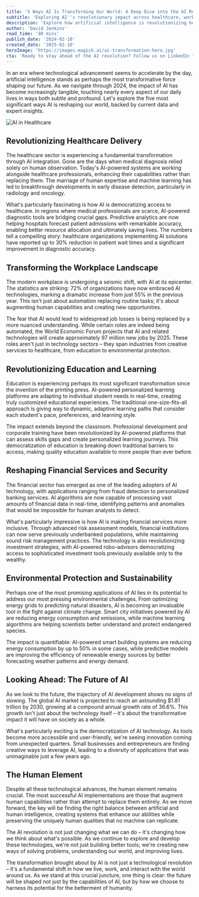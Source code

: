 ```yaml
---
title: '5 Ways AI Is Transforming Our World: A Deep Dive into the AI Revolution'
subtitle: 'Exploring AI''s revolutionary impact across healthcare, work, education, finance and environment'
description: 'Explore how artificial intelligence is revolutionizing healthcare delivery, transforming workplaces, revolutionizing education, reshaping financial services, and advancing environmental protection. This comprehensive analysis reveals the profound impact AI is having across sectors, backed by current data and expert insights.'
author: 'David Jenkins'
read_time: '40 mins'
publish_date: '2024-02-10'
created_date: '2025-02-10'
heroImage: 'https://images.magick.ai/ai-transformation-hero.jpg'
cta: 'Ready to stay ahead of the AI revolution? Follow us on LinkedIn for daily insights into how artificial intelligence is reshaping our world and transforming industries. Join our growing community of forward-thinking professionals!'
---
```


In an era where technological advancement seems to accelerate by the day, artificial intelligence stands as perhaps the most transformative force shaping our future. As we navigate through 2024, the impact of AI has become increasingly tangible, touching nearly every aspect of our daily lives in ways both subtle and profound. Let's explore the five most significant ways AI is reshaping our world, backed by current data and expert insights.

![AI in Healthcare](https://i.magick.ai/PIXE/1738406181100_magick_img.webp)

## Revolutionizing Healthcare Delivery

The healthcare sector is experiencing a fundamental transformation through AI integration. Gone are the days when medical diagnosis relied solely on human observation. Today's AI-powered systems are working alongside healthcare professionals, enhancing their capabilities rather than replacing them. The marriage of human expertise and machine learning has led to breakthrough developments in early disease detection, particularly in radiology and oncology.

What's particularly fascinating is how AI is democratizing access to healthcare. In regions where medical professionals are scarce, AI-powered diagnostic tools are bridging crucial gaps. Predictive analytics are now helping hospitals forecast patient admissions with remarkable accuracy, enabling better resource allocation and ultimately saving lives. The numbers tell a compelling story: healthcare organizations implementing AI solutions have reported up to 30% reduction in patient wait times and a significant improvement in diagnostic accuracy.

## Transforming the Workplace Landscape

The modern workplace is undergoing a seismic shift, with AI at its epicenter. The statistics are striking: 72% of organizations have now embraced AI technologies, marking a dramatic increase from just 55% in the previous year. This isn't just about automation replacing routine tasks; it's about augmenting human capabilities and creating new opportunities.

The fear that AI would lead to widespread job losses is being replaced by a more nuanced understanding. While certain roles are indeed being automated, the World Economic Forum projects that AI and related technologies will create approximately 97 million new jobs by 2025. These roles aren't just in technology sectors – they span industries from creative services to healthcare, from education to environmental protection.

## Revolutionizing Education and Learning

Education is experiencing perhaps its most significant transformation since the invention of the printing press. AI-powered personalized learning platforms are adapting to individual student needs in real-time, creating truly customized educational experiences. The traditional one-size-fits-all approach is giving way to dynamic, adaptive learning paths that consider each student's pace, preferences, and learning style.

The impact extends beyond the classroom. Professional development and corporate training have been revolutionized by AI-powered platforms that can assess skills gaps and create personalized learning journeys. This democratization of education is breaking down traditional barriers to access, making quality education available to more people than ever before.

## Reshaping Financial Services and Security

The financial sector has emerged as one of the leading adopters of AI technology, with applications ranging from fraud detection to personalized banking services. AI algorithms are now capable of processing vast amounts of financial data in real-time, identifying patterns and anomalies that would be impossible for human analysts to detect.

What's particularly impressive is how AI is making financial services more inclusive. Through advanced risk assessment models, financial institutions can now serve previously underbanked populations, while maintaining sound risk management practices. The technology is also revolutionizing investment strategies, with AI-powered robo-advisors democratizing access to sophisticated investment tools previously available only to the wealthy.

## Environmental Protection and Sustainability

Perhaps one of the most promising applications of AI lies in its potential to address our most pressing environmental challenges. From optimizing energy grids to predicting natural disasters, AI is becoming an invaluable tool in the fight against climate change. Smart city initiatives powered by AI are reducing energy consumption and emissions, while machine learning algorithms are helping scientists better understand and protect endangered species.

The impact is quantifiable: AI-powered smart building systems are reducing energy consumption by up to 50% in some cases, while predictive models are improving the efficiency of renewable energy sources by better forecasting weather patterns and energy demand.

## Looking Ahead: The Future of AI

As we look to the future, the trajectory of AI development shows no signs of slowing. The global AI market is projected to reach an astounding $1.81 trillion by 2030, growing at a compound annual growth rate of 36.6%. This growth isn't just about the technology itself – it's about the transformative impact it will have on society as a whole.

What's particularly exciting is the democratization of AI technology. As tools become more accessible and user-friendly, we're seeing innovation coming from unexpected quarters. Small businesses and entrepreneurs are finding creative ways to leverage AI, leading to a diversity of applications that was unimaginable just a few years ago.

## The Human Element

Despite all these technological advances, the human element remains crucial. The most successful AI implementations are those that augment human capabilities rather than attempt to replace them entirely. As we move forward, the key will be finding the right balance between artificial and human intelligence, creating systems that enhance our abilities while preserving the uniquely human qualities that no machine can replicate.

The AI revolution is not just changing what we can do – it's changing how we think about what's possible. As we continue to explore and develop these technologies, we're not just building better tools; we're creating new ways of solving problems, understanding our world, and improving lives.

The transformation brought about by AI is not just a technological revolution – it's a fundamental shift in how we live, work, and interact with the world around us. As we stand at this crucial juncture, one thing is clear: the future will be shaped not just by the capabilities of AI, but by how we choose to harness its potential for the betterment of humanity.